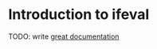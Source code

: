# Introduction to ifeval

TODO: write [great documentation](http://jacobian.org/writing/what-to-write/)
